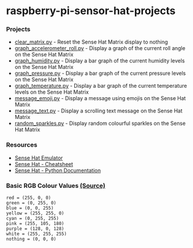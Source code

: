 # raspberry-pi-sensor-hat-projects

### Projects
- [clear_matrix.py](clear_matrix.py) - Reset the Sense Hat Matrix display to nothing
- [graph_accelerometer_roll.py](graph_accelerometer_roll.py) - Display a graph of the current roll angle on the Sense Hat Matrix
- [graph_humidity.py](graph_humidity.py) - Display a bar graph of the current humidity levels on the Sense Hat Matrix
- [graph_pressure.py](graph_pressure.py) - Display a bar graph of the current pressure levels on the Sense Hat Matrix
- [graph_temperature.py](graph_temperature.py) - Display a bar graph of the current temperature levels on the Sense Hat Matrix
- [message_emoji.py](message_emoji.py) - Display a message using emojis on the Sense Hat Matrix
- [message_text.py](message_text.py) - Display a scrolling text message on the Sense Hat Matrix
- [random_sparkles.py](random_sparkles.py) - Display random colourful sparkles on the Sense Hat Matrix

### Resources
- [Sense Hat Emulator](https://trinket.io/sense-hat)
- [Sense Hat - Cheatsheet](https://stem.tiu11.org/wp-content/uploads/2018/10/sense_hat.pdf)
- [Sense Hat - Python Documentation](https://pythonhosted.org/sense-hat/api/)

### Basic RGB Colour Values [(Source)](https://www.w3schools.com/colors/colors_picker.asp)
```
red = (255, 0, 0)
green = (0, 255, 0)
blue = (0, 0, 255)
yellow = (255, 255, 0)
cyan = (0, 255, 255)
pink = (255, 105, 180)
purple = (128, 0, 128)
white = (255, 255, 255)
nothing = (0, 0, 0)
```
